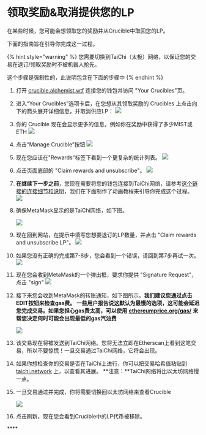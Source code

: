 # 领取奖励&取消提供您的LP

在某些时候，您可能会想领取您的奖励并从Crucible中取回您的LP。

下面的指南旨在引导你完成这一过程。

{% hint style="warning" %}
您需要切换到TaiChi（太极）网络，以保证您的交易在退订/领取奖励时不被机器人抢先。

这个步骤是强制性的，此说明包含在下面的步骤中
{% endhint %}

1. 打开 [crucible.alchemist.wtf](https://crucible.alchemist.wtf/) 连接您的钱包并访问 "Your Crucibles"页。
2. 进入“Your Crucibles”选项卡后，在您想从其领取奖励的 Crucibles 上点击向下的箭头展开详细信息，并取消供应LP： ![](../../.gitbook/assets/screenshot-2021-05-07-at-12.50.58.png) 
3. 你的 Crucible 现在会显示更多的信息，例如你在奖励中获得了多少MIST或ETH ![](../../.gitbook/assets/screenshot-2021-05-07-at-12.50.42.png) 
4. 点击“Manage Crucible”按钮 ![](../../.gitbook/assets/screenshot-2021-05-07-at-12.51.04.png) 
5. 现在您应该在"Rewards"标签下看到一个更复杂的统计列表。  ![](../../.gitbook/assets/screenshot-2021-05-07-at-12.51.22.png) 
6. 点击页面底部的 "Claim rewards and unsubscribe"。 ![](../../.gitbook/assets/screenshot-2021-05-07-at-13.05.52.png) 
7. **在继续下一步之前**，您现在需要将您的钱包连接到TaiChi网络，请参考[这个链接的连接细节和说明](https://github.com/Taichi-Network/docs/blob/master/sendPriveteTx_tutorial.md)，我们在下面制作了动画教程来引导你完成这个过程。 ![](../../.gitbook/assets/taichi-network-add.gif) 
8. 确保MetaMask显示的是TaiChi网络，如下图。

   ![](https://i.imgur.com/kszVVbq.png)

9. 现在回到网站，在提示中填写您想要退订的LP数量，并点击 "Claim rewards and unsubscribe LP"。 ![](../../.gitbook/assets/screenshot-2021-05-07-at-13.06.00.png) 
10. 如果您没有正确的完成第7-8步，您会看到一个错误，请回到第7步再试一次。 ![](../../.gitbook/assets/screenshot-2021-05-07-at-13.06.44.png) 
11. 现在您会收到MetaMask的一个弹出框，要求你提供 "Signature Request"，点击 "sign" ![](../../.gitbook/assets/screenshot-2021-05-07-at-13.11.35.png) 
12. 接下来您会收到MetaMask的转账通知，如下图所示。**我们建议您通过点击EDIT按钮来检查gas费。 一些用户报告说这默认为最慢的选项，这可能会延迟您完成交易。如果您担心gas费太高，可以使用** [**ethereumprice.org/gas/**](https://ethereumprice.org/gas/) **来帮您决定何时可能会出现最低的gas汽油费**

    ![](../../.gitbook/assets/screenshot-2021-05-07-at-13.11.44.png) 

13. 该交易现在将被发送到TaiChi网络。您将无法立即在Etherscan上看到这笔交易，所以不要惊慌！一旦交易通过TaiChi网络，它将会出现。
14. 如果你想检查你的交易是否在TaiChi上进行，你可以把交易哈希值粘贴到 [taichi.network](https://taichi.network/) 上，以查看其进展。 **注意：**TaiChi网络将比以太坊网络慢一点。
15. 一旦交易通过并完成，你将需要切换回以太坊网络来查看Crucible

    ![](https://i.imgur.com/fcPY6Zp.png) 

16. 点击刷新，现在您会看到Crucible中的LP代币被移除。

\*\*\*\*

